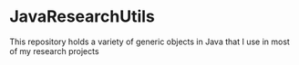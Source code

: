 JavaResearchUtils
=================

This repository holds a variety of generic objects in Java that I use in most of my research projects
